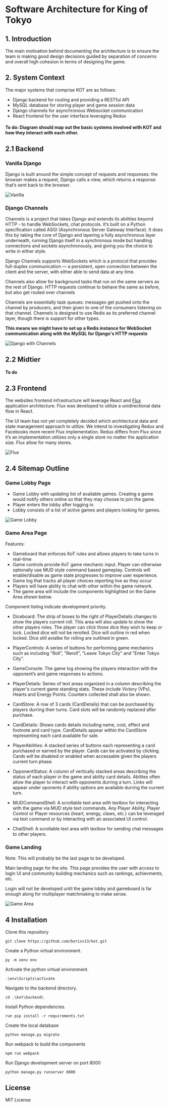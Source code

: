 # Software Architecture for King of Tokyo

## 1. Introduction

The main motivation behind documenting the architecture is to ensure the team is making good design decisions guided by separation of concerns and overall high cohesion in terms of designing the game. 

## 2. System Context

The major systems that comprise KOT are as follows:

- Django backend for routing and providing a RESTful API
- MySQL database for storing player and game session data
- Django channels for asynchronous Websocket communication
- React frontend for the user interface leveraging Redux

#### To do: Diagram should map out the basic systems involved with KOT and how they interact with each other.

## 2.1 Backend

### Vanilla Django

 Django is built around the simple concept of requests and responses: the browser makes a request, Django calls a view, which returns a response that’s sent back to the browser.  

![Vanilla](https://i.imgur.com/1HzpGJe.png_)

### Django Channels

Channels is a project that takes Django and extends its abilities beyond HTTP - to handle WebSockets, chat protocols. It’s built on a Python specification called ASGI (Asynchronous Server Gateway Interface).
It does this by taking the core of Django and layering a fully asynchronous layer underneath, running Django itself in a synchronous mode but handling connections and sockets asynchronously, and giving you the choice to write in either style.

Django Channels supports WebSockets which is a protocol that provides full-duplex communication — a persistent, open connection between the client and the server, with either able to send data at any time.

Channels also allow for background tasks that run on the same servers as the rest of Django. HTTP requests continue to behave the same as before, but also get routed over channels

Channels are essentially task queues: messages get pushed onto the channel by producers, and then given to one of the consumers listening on that channel. 
Channels is designed to use Redis as its preferred channel layer, though there is support for other types.

**This means we might have to set up a Redis instance for WebSocket communication along with the MySQL for Django's HTTP requests**

![Django with Channels](https://i.imgur.com/Ds5TcD3.png)

## 2.2 Midtier
#### To do

## 2.3 Frontend

The websites frontend infrastructure will leverage React and [Flux](https://github.com/facebook/flux "Facebook Flux on GitHub") application architecture. Flux was developed to utilize a unidirectional data flow in React.

The UI team has not yet completely decided which architectural data and state management approach to utilize. We intend to investigating Redux and Facebooks more recent Flux implementation. Redux differs from Flux since it’s an implementation utilizes only a single store no matter the application size. Flux allow for many stores.

![Flux](/docs/flux-diagram-white-background.png "Flux Architecture (Source: https://github.com/facebook/flux)")

## 2.4 Sitemap Outline

### Game Lobby Page

- Game Lobby with updating list of available games. Creating a game would notify others online so that they may choose to join the game.
- Player enters the lobby after logging in.
- Lobby consists of a list of active games and players looking for games.

![Game Lobby](/docs/kot_lobby_basic_mock.jpg "To do: Add Game Lobby Mockup Image")

### Game Area Page

Features:

- Gameboard that enforces KoT rules and allows players to take turns in real-time
- Game controls provide KoT game mechanic input. Player can otherwise optionally use MUD style command based gameplay. Controls will enable/disable as game state progresses to improve user experience.
- Game log that tracks all player choices reporting live as they occur
- Players will have ability to chat with other within the game network.
- The game area will include the components highlighted on the Game Area shown below.

Component listing indicate development priority.

- Diceboard: The strip of boxes to the right of PlayerDetails changes to show the players current roll. This area will also update to show the other players roles. The player can click those dice they wish to keep or lock. Locked dice will not be rerolled. Dice will outline in red when locked. Dice still avialbe for rolling are outlined in green.

- PlayerControls: A series of buttons for performing game mechanics such as including "Roll", "Reroll", "Leave Tokyo City" and "Enter Tokyo City".

- GameConsole:  The game log showing the players interaction with the opponent’s and game responses to actions.

- PlayerDetails: Series of text areas organized in a column describing the player's current game standing stats. These include Victory (VPs), Hearts and Energy Points. Counters collected shall also be shown.

- CardStore: A row of 3 cards (CardDetails) that can be purchased by players durring their turns. Card slots will be randomly replaced after purchase.

- CardDetails: Shows cards details including name, cost, effect and footnote and card type. CardDetails appear within the CardStore representing each card available for sale.

- PlayerAbilities: A stacked series of buttons each representing a card purchased or earned by the player. Cards can be activated by clicking. Cards will be disabled or enabled when accessable given the players current turn phase.

- OpponentStatus: A column of vertically stacked areas describing the status of each player in the game and ability card details. Abilites often allow the player to interact with opponents durring a turn. Links will appear under oponents if ability options are available durring the current turn.

- MUDCommandShell: A scrollable text area with textbox for interacting with the game via MUD style text commands. Any Player Ability, Player Control or Player resources (heart, energy, claws, etc.) can be leveraged via text command or by interacting with an associated UI control.

- ChatShell: A scrollable text area with textbox for sending chat messages to other players.

### Game Landing

Note: This will probably be the last page to be developed.

Main landing page for the site. This page provides the user with access to login UI and community building mechanics such as rankings, achievments, etc.

Login will not be developed until the game lobby and gameboard is far enough along for multiplayer matchmaking to make sense.

![Game Area](/docs/kot_gameboard_basic_mock.jpg "Gameboard Wireframe")

## 4 Installation

Clone this repository

`git clone https://github.com/borisv13/kot.git`

Create a Python virtual environment.

`py -m venv env`

Activate the python virtual environment.

`.\env\Scripts\activate`

Navigate to the backend directory.

 `cd .\kot\backend\`

 Install Python dependencies.

`run pip install -r requirements.txt`

Create the local database

`python manage.py migrate`

Run webpack to build the components

`npm run webpack`

Run Django development server on port 8000

`python manage.py runserver 8000`

## License

MIT License
